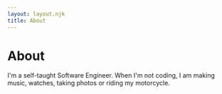 ```yaml
---
layout: layout.njk
title: About
---
```


# About

I'm a self-taught Software Engineer. When I'm not coding, I am making music, watches, taking photos or riding my motorcycle.